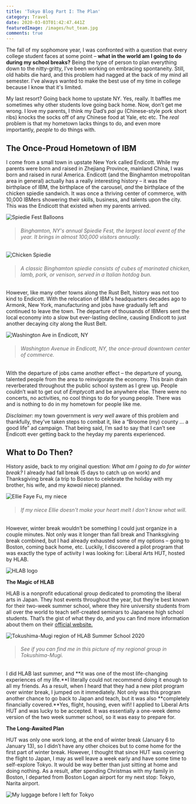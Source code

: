 ```yaml
---
title: 'Tokyo Blog Part I: The Plan'
category: Travel
date: 2020-03-03T01:42:47.441Z
featuredImage: /images/hut_team.jpg
comments: true
---
```

The fall of my sophomore year, I was confronted with a question that every college student faces at some point – **what in the world am I going to do during my school breaks?** Being the type of person to plan everything down to the nitty-gritty, I’ve been working on embracing spontaneity. Still, old habits die hard, and this problem had nagged at the back of my mind all semester. I've always wanted to make the best use of my time in college because I know that it's limited.

My last resort? Going back home to upstate NY. Yes, really. It baffles me sometimes why other students love going back home. Now, don’t get me wrong. I love my parents, I think my Dad’s *pai gu* (Chinese-style pork short ribs) knocks the socks off of any Chinese food at Yale, etc etc. The *real* problem is that my hometown lacks things to do, and even more importantly, *people* to do things with.

## **The Once-Proud Hometown of IBM**

I come from a small town in upstate New York called Endicott. While my parents were born and raised in Zhejiang Province, mainland China, I was born and raised in rural America. Endicott (and the Binghamton metropolitan area in general) actually has a really interesting history – it was the birthplace of IBM, the birthplace of the carousel, *and* the birthplace of the chicken spiedie sandwich. It was once a thriving center of commerce, with 10,000 IBMers showering their skills, business, and talents upon the city. This was the Endicott that existed when my parents arrived.

![Spiedie Fest Balloons](/images/spiedie_fest_binghamton.jpg "Binghamton, NY's Spiedie Fest")

> ###### *Binghamton, NY's annual Spiedie Fest, the largest local event of the year. It brings in almost 100,000 visitors annually.*

![Chicken Spiedie](/images/chicken_spiedie.jpg)

> ###### *A classic Binghamton spiedie consists of cubes of marinated chicken, lamb, pork, or venison, served in a Italian hotdog bun.*

However, like many other towns along the Rust Belt, history was not too kind to Endicott. With the relocation of IBM's headquarters decades ago to Armonk, New York, manufacturing and jobs have gradually left and continued to leave the town. The departure of thousands of IBMers sent the local economy into a slow but ever-lasting decline, causing Endicott to just another decaying city along the Rust Belt.

![Washington Ave in Endicott, NY](/images/washington_ave_endicott.jpg)

> ###### *Washington Avenue in Endicott, NY, the once-proud downtown center of commerce.*

With the departure of jobs came another effect – the departure of young, talented people from the area to reinvigorate the economy. This brain drain reverberated throughout the public school system as I grew up. People couldn’t wait to get out of *Empty*cott and be anywhere else. There were no concerts, no activities, no cool things to do for young people. There was and is nothing to do in my hometown for people like me.

*Disclaimer:* my town government is *very well* aware of this problem and thankfully, they’ve taken steps to combat it, like a “Broome (my) county ... a good life” ad campaign. That being said, I’m sad to say that I can’t see Endicott ever getting back to the heyday my parents experienced.

## **What to Do Then?**

History aside, back to my original question: *What am I going to do for winter break?* I already had fall break (5 days to catch up on work) and Thanksgiving break (a trip to Boston to celebrate the holiday with my brother, his wife, and my *kawaii* niece) planned. 

![Ellie Faye Fu, my niece](/images/ellie.jpg)

> ###### *If my niece Ellie doesn't make your heart melt I don't know what will.*

However, winter break wouldn’t be something I could just organize in a couple minutes. Not only was it longer than fall break and Thanksgiving break combined, but I had already exhausted some of my options – going to Boston, coming back home, etc. Luckily, I discovered a pilot program that was exactly the type of activity I was looking for: Liberal Arts HUT, hosted by HLAB.

![HLAB logo](/images/hlab_logo.png)

**The Magic of HLAB**

HLAB is a nonprofit educational group dedicated to promoting the liberal arts in Japan. They host events throughout the year, but they’re best known for their two-week summer school, where they hire university students from all over the world to teach self-created seminars to Japanese high school students. That’s the gist of what they do, and you can find more information about them on their [official website.](https://teach.h-lab.co/why-hlab.html)

![Tokushima-Mugi region of HLAB Summer School 2020](/images/tokushima_hlab_pic.jpg)

> ###### *See if you can find me in this picture of my regional group in Tokushima-Mugi.*

I did HLAB last summer, and **it was one of the most life-changing experiences of my life.**I literally could not recommend doing it enough to all my friends. As a result, when I heard that they had a new pilot program over winter break, I jumped on it immediately. Not only was this program another chance to go back to Japan and teach, but it was also **completely financially covered.**Yes, flight, housing, even wifi! I applied to Liberal Arts HUT and was lucky to be accepted. It was essentially a one-week demo version of the two week summer school, so it was easy to prepare for.

**The Long-Awaited Plan**

HUT was only one work long, at the end of winter break (January 6 to January 13), so I didn’t have any other choices but to come home for the first part of winter break. However, I thought that since HUT was covering the flight to Japan, I may as well leave a week early and have some time to self-explore Tokyo. It would be way better than just sitting at home and doing nothing. As a result, after spending Christmas with my family in Boston, I departed from Boston Logan airport for my next stop: Tokyo, Narita airport.

![My luggage before I left for Tokyo](/images/luggage.jpg)